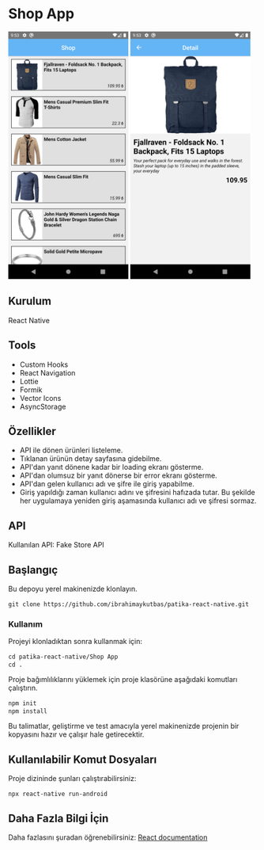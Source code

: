 # Shop App

<img src="images/ss.png" height="500"> <img src="images/ss1.png" height="500">

## Kurulum

React Native

## Tools

- Custom Hooks
- React Navigation
- Lottie
- Formik
- Vector Icons
- AsyncStorage

## Özellikler

- API ile dönen ürünleri listeleme.
- Tıklanan ürünün detay sayfasına gidebilme.
- API'dan yanıt dönene kadar bir loading ekranı gösterme.
- API'dan olumsuz bir yanıt dönerse bir error ekranı gösterme.
- API'dan gelen kullanıcı adı ve şifre ile giriş yapabilme.
- Giriş yapıldığı zaman kullanıcı adını ve şifresini hafızada tutar. Bu şekilde her uygulamaya yeniden giriş aşamasında kullanıcı adı ve şifresi sormaz.

## API

Kullanılan API: Fake Store API

## Başlangıç

Bu depoyu yerel makinenizde klonlayın.

```
git clone https://github.com/ibrahimaykutbas/patika-react-native.git
```

### Kullanım

Projeyi klonladıktan sonra kullanmak için:

```
cd patika-react-native/Shop App
cd .
```

Proje bağımlılıklarını yüklemek için proje klasörüne aşağıdaki komutları çalıştırın.

```
npm init
npm install
```

Bu talimatlar, geliştirme ve test amacıyla yerel makinenizde projenin bir kopyasını hazır ve çalışır hale getirecektir.

## Kullanılabilir Komut Dosyaları

Proje dizininde şunları çalıştırabilirsiniz:

```
npx react-native run-android
```

## Daha Fazla Bilgi İçin

Daha fazlasını şuradan öğrenebilirsiniz: [React documentation](https://reactnative.dev/)
